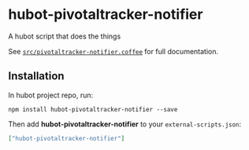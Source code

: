 # hubot-pivotaltracker-notifier

A hubot script that does the things

See [`src/pivotaltracker-notifier.coffee`](src/pivotaltracker-notifier.coffee) for full documentation.

## Installation

In hubot project repo, run:

`npm install hubot-pivotaltracker-notifier --save`

Then add **hubot-pivotaltracker-notifier** to your `external-scripts.json`:

```json
["hubot-pivotaltracker-notifier"]
```

